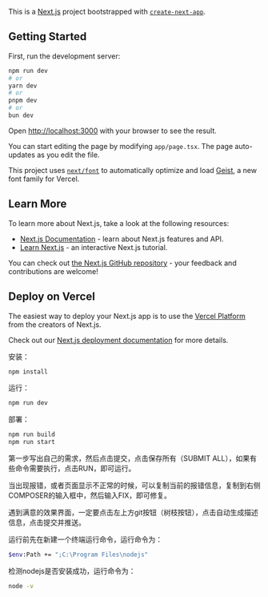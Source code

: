 This is a [Next.js](https://nextjs.org) project bootstrapped with [`create-next-app`](https://nextjs.org/docs/app/api-reference/cli/create-next-app).

## Getting Started

First, run the development server:

```bash
npm run dev
# or
yarn dev
# or
pnpm dev
# or
bun dev
```

Open [http://localhost:3000](http://localhost:3000) with your browser to see the result.

You can start editing the page by modifying `app/page.tsx`. The page auto-updates as you edit the file.

This project uses [`next/font`](https://nextjs.org/docs/app/building-your-application/optimizing/fonts) to automatically optimize and load [Geist](https://vercel.com/font), a new font family for Vercel.

## Learn More

To learn more about Next.js, take a look at the following resources:

- [Next.js Documentation](https://nextjs.org/docs) - learn about Next.js features and API.
- [Learn Next.js](https://nextjs.org/learn) - an interactive Next.js tutorial.

You can check out [the Next.js GitHub repository](https://github.com/vercel/next.js) - your feedback and contributions are welcome!

## Deploy on Vercel

The easiest way to deploy your Next.js app is to use the [Vercel Platform](https://vercel.com/new?utm_medium=default-template&filter=next.js&utm_source=create-next-app&utm_campaign=create-next-app-readme) from the creators of Next.js.

Check out our [Next.js deployment documentation](https://nextjs.org/docs/app/building-your-application/deploying) for more details.


安装：

```bash
npm install
```

运行：

```bash
npm run dev
```

部署：

```bash
npm run build
npm run start
```

第一步写出自己的需求，然后点击提交，点击保存所有（SUBMIT ALL），如果有些命令需要执行，点击RUN，即可运行。

当出现报错，或者页面显示不正常的时候，可以复制当前的报错信息，复制到右侧COMPOSER的输入框中，然后输入FIX，即可修复。

遇到满意的效果界面，一定要点击左上方git按钮（树枝按钮），点击自动生成描述信息，点击提交并推送。

运行前先在新建一个终端运行命令，运行命令为：

```bash
$env:Path += ";C:\Program Files\nodejs"
```
检测nodejs是否安装成功，运行命令为：

```bash
node -v
```


